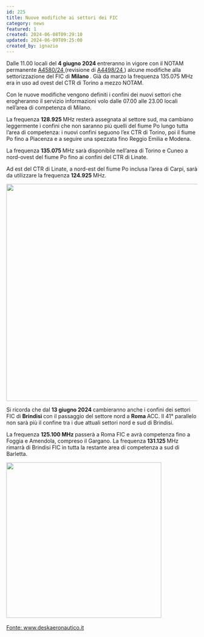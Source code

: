 ```yaml
---
id: 225
title: Nuove modifiche ai settori dei FIC
category: news
featured: 1
created: 2024-06-08T09:29:10
updated: 2024-06-09T09:25:00
created_by: ignazio
---
```

<p>
 Dalle 11.00 locali del
 <strong>
  4 giugno 2024
 </strong>
 entreranno in vigore con il NOTAM permanente
 <a href="https://www.deskaeronautico.it/notam=A4580/24">
  A4580/24
 </a>
 (revisione di
 <a href="https://www.deskaeronautico.it/notam=A4498/24">
  A4498/24
 </a>
 ) alcune modifiche alla settorizzazione del FIC di
 <strong>
  Milano
 </strong>
 . Già da marzo la frequenza 135.075 MHz era in uso ad ovest del CTR di Torino a mezzo NOTAM.
</p>
<p>
 Con le nuove modifiche vengono definiti i confini dei nuovi settori che erogheranno il servizio informazioni volo dalle 07.00 alle 23.00 locali nell’area di competenza di Milano.
</p>
<p>
 La frequenza
 <strong>
  128.925
 </strong>
 MHz resterà assegnata al settore sud, ma cambiano leggermente i confini che non saranno più quelli del fiume Po lungo tutta l’area di competenza: i nuovi confini seguono l’ex CTR di Torino, poi il fiume Po fino a Piacenza e a seguire una spezzata fino Reggio Emilia e Modena.
</p>
<p>
 La frequenza
 <strong>
  135.075
 </strong>
 MHz sarà disponibile nell’area di Torino e Cuneo a nord-ovest del fiume Po fino ai confini del CTR di Linate.
</p>
<p>
 Ad est del CTR di Linate, a nord-est del fiume Po inclusa l’area di Carpi, sarà da utilizzare la frequenza
 <strong>
  124.925
 </strong>
 MHz.
</p>
<div class="wp-block-image">
 <a data-slb-active="1" data-slb-asset="337028166" data-slb-group="20177" data-slb-internal="0" href="https://www.deskaeronautico.it/download/2024/06/FIC_Milano2.png">
  <img alt="" border="0" class="wp-image-20189" height="840" src="https://www.deskaeronautico.it/download/2024/06/FIC_Milano2-1024x840.png" style="width: 570px; height: auto;" width="1024"/>
 </a>
</div>
<p>
 Si ricorda che dal
 <strong>
  13 giugno 2024
 </strong>
 cambieranno anche i confini dei settori FIC di
 <strong>
  Brindisi
 </strong>
 con il passaggio del settore nord a
 <strong>
  Roma
 </strong>
 ACC. Il 41° parallelo non sarà più il confine tra i due attuali settori nord e sud di Brindisi.
</p>
<p>
 La frequenza
 <strong>
  125.100 MHz
 </strong>
 passerà a Roma FIC e avrà competenza fino a Foggia e Amendola, compreso il Gargano. La frequenza
 <strong>
  131.125
 </strong>
 MHz rimarrà di Brindisi FIC in tutta la restante area di competenza a sud di Barletta.
</p>
<div class="wp-block-image">
 <a data-slb-active="1" data-slb-asset="1253878489" data-slb-group="20177" data-slb-internal="0" href="https://www.deskaeronautico.it/download/2024/06/FIC_Brindisi.png">
  <img alt="" border="0" class="wp-image-20181" height="1024" src="https://www.deskaeronautico.it/download/2024/06/FIC_Brindisi-815x1024.png" style="width: 408px; height: auto;" width="815"/>
  <br/>
  <br/>
 </a>
 <a href="https://www.deskaeronautico.it/le-modifiche-ai-settori-dei-fic-2/">
  Fonte: www.deskaeronautico.it
 </a>
</div>
